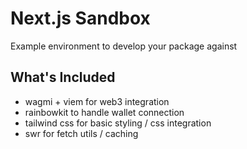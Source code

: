 # Next.js Sandbox

Example environment to develop your package against

## What's Included

- wagmi + viem for web3 integration
- rainbowkit to handle wallet connection
- tailwind css for basic styling / css integration
- swr for fetch utils / caching
